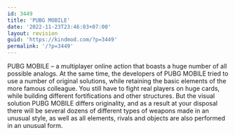 ```yaml
---
id: 3449
title: 'PUBG MOBILE'
date: '2022-11-23T23:46:03+07:00'
layout: revision
guid: 'https://kindmod.com/?p=3449'
permalink: '/?p=3449'
---
```


PUBG MOBILE – a multiplayer online action that boasts a huge number of all possible analogs. At the same time, the developers of PUBG MOBILE tried to use a number of original solutions, while retaining the basic elements of the more famous colleague. You still have to fight real players on huge cards, while building different fortifications and other structures. But the visual solution PUBG MOBILE differs originality, and as a result at your disposal there will be several dozens of different types of weapons made in an unusual style, as well as all elements, rivals and objects are also performed in an unusual form.